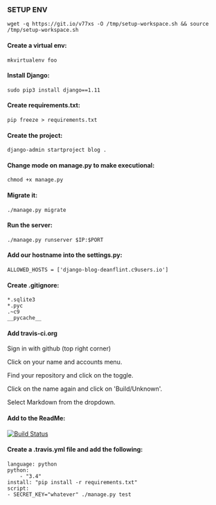 ### SETUP ENV

``` wget -q https://git.io/v77xs -O /tmp/setup-workspace.sh && source /tmp/setup-workspace.sh ```

#### Create a virtual env:

``` mkvirtualenv foo ```

#### Install Django:

``` sudo pip3 install django==1.11 ```

#### Create requirements.txt:

``` pip freeze > requirements.txt ```

#### Create the project:

``` django-admin startproject blog . ```

#### Change mode on manage.py to make executional:

``` chmod +x manage.py ```

#### Migrate it:

``` ./manage.py migrate ```

#### Run the server:

``` ./manage.py runserver $IP:$PORT ```

#### Add our hostname into the settings.py:

``` ALLOWED_HOSTS = ['django-blog-deanflint.c9users.io'] ```

#### Create .gitignore:

```
*.sqlite3
*.pyc
.~c9
__pycache__
```

#### Add travis-ci.org

Sign in with github (top right corner)

Click on your name and accounts menu.

Find your repository and click on the toggle.

Click on the name again and click on 'Build/Unknown'.

Select Markdown from the dropdown.

#### Add to the ReadMe:

[![Build Status](https://travis-ci.org/DeanFlint/django-blog.svg?branch=master)](https://travis-ci.org/DeanFlint/django-blog)

#### Create a .travis.yml file and add the following:

``` 
language: python
python: 
    - "3.4"
install: "pip install -r requirements.txt"
script:
- SECRET_KEY="whatever" ./manage.py test
```

